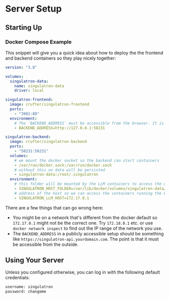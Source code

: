 # Server Setup

## Starting Up

### Docker Compose Example

This snippet will give you a quick idea about how to deploy the the frontend and backend containers so they play nicely together:

```yaml
version: "3.8"

volumes:
  singulatron-data:
    name: singulatron-data
    driver: local

singulatron-frontend:
  image: crufter/singulatron-frontend
  ports:
    - "3901:80"
  environment:
    # The `BACKEND_ADDRESS` must be accessible from the browser. It is not an internal address that should be accessible by the frontend. It's the address the browser will make API requests to.
    - BACKEND_ADDRESS=http://127.0.0.1:58231

singulatron-backend:
  image: crufter/singulatron-backend
  ports:
    - "58231:58231"
  volumes:
    # we mount the docker socket so the backend can start containers
    - /var/run/docker.sock:/var/run/docker.sock
    # without this no data will be persisted
    - singulatron-data:/root/.singulatron
  environment:
    # this folder will be mounted by the LLM containers to access the models
    - SINGULATRON_HOST_FOLDER=/var/lib/docker/volumes/singulatron-data/_data
    # address of the host so we can access the containers running the LLMs from the backend container
    - SINGULATRON_LLM_HOST=172.17.0.1
```

There are a few things that can go wrong here:

- You might be on a network that's different from the docker default so `172.17.0.1` might not be the correct one. Try `172.18.0.1` etc. or use `docker network inspect` to find out the IP range of the network you use.
- The `BACKEND_ADDRESS` in a publicly accessible setup should be something like `https://singulatron-api.yourdomain.com`. The point is that it must be accessible from the outside.

## Using Your Server

Unless you configured otherwise, you can log in with the following default credentials:

```sh
username: singulatron
password: changeme
```
